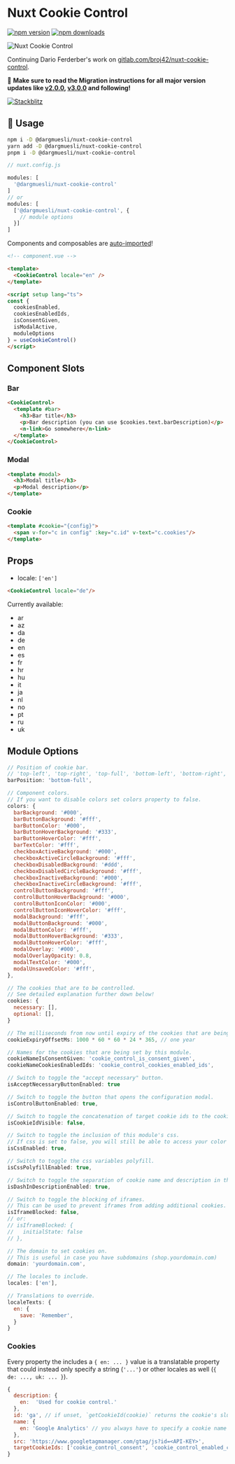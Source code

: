 # Nuxt Cookie Control
[![npm version][npm-version-src]][npm-version-href] [![npm downloads][npm-downloads-src]][npm-downloads-href]

![Nuxt Cookie Control](https://drive.google.com/a/broj42.com/uc?id=1FGQVyj2s0OT-gpTYxH_FuQhe6oU9iejW)


Continuing Dario Ferderber's work on [gitlab.com/broj42/nuxt-cookie-control](https://gitlab.com/broj42/nuxt-cookie-control).

🚩 **Make sure to read the Migration instructions for all major version updates like [v2.0.0](https://github.com/dargmuesli/nuxt-cookie-control/releases/tag/2.0.0), [v3.0.0](https://github.com/dargmuesli/nuxt-cookie-control/releases/tag/3.0.0) and following!**

[![Stackblitz](https://developer.stackblitz.com/img/open_in_stackblitz.svg)](https://stackblitz.com/github/dargmuesli/nuxt-cookie-control?file=playground%2Fapp.vue)

## 🚀 Usage
```bash
npm i -D @dargmuesli/nuxt-cookie-control
yarn add -D @dargmuesli/nuxt-cookie-control
pnpm i -D @dargmuesli/nuxt-cookie-control
```


```javascript
// nuxt.config.js

modules: [
  '@dargmuesli/nuxt-cookie-control'
]
// or
modules: [
  ['@dargmuesli/nuxt-cookie-control', {
    // module options
  }]
]
```

Components and composables are [auto-imported](https://nuxt.com/docs/guide/concepts/auto-imports)!

```html
<!-- component.vue -->

<template>
  <CookieControl locale="en" />
</template>

<script setup lang="ts">
const {
  cookiesEnabled,
  cookiesEnabledIds,
  isConsentGiven,
  isModalActive,
  moduleOptions
} = useCookieControl()
</script>
```
## Component Slots
### Bar
```html
<CookieControl>
  <template #bar>
    <h3>Bar title</h3>
    <p>Bar description (you can use $cookies.text.barDescription)</p>
    <n-link>Go somewhere</n-link>
  </template>
</CookieControl>
```
### Modal
```html
<template #modal>
  <h3>Modal title</h3>
  <p>Modal description</p>
</template>
```
### Cookie
```html
<template #cookie="{config}">
  <span v-for="c in config" :key="c.id" v-text="c.cookies"/>
</template>
```

## Props
- locale: `['en']`
```html
<CookieControl locale="de"/>
```

Currently available:
- ar
- az
- da
- de
- en
- es
- fr
- hr
- hu
- it
- ja
- nl
- no
- pt
- ru
- uk

## Module Options

```javascript
// Position of cookie bar.
// 'top-left', 'top-right', 'top-full', 'bottom-left', 'bottom-right', 'bottom-full'
barPosition: 'bottom-full',

// Component colors.
// If you want to disable colors set colors property to false.
colors: {
  barBackground: '#000',
  barButtonBackground: '#fff',
  barButtonColor: '#000',
  barButtonHoverBackground: '#333',
  barButtonHoverColor: '#fff',
  barTextColor: '#fff',
  checkboxActiveBackground: '#000',
  checkboxActiveCircleBackground: '#fff',
  checkboxDisabledBackground: '#ddd',
  checkboxDisabledCircleBackground: '#fff',
  checkboxInactiveBackground: '#000',
  checkboxInactiveCircleBackground: '#fff',
  controlButtonBackground: '#fff',
  controlButtonHoverBackground: '#000',
  controlButtonIconColor: '#000',
  controlButtonIconHoverColor: '#fff',
  modalBackground: '#fff',
  modalButtonBackground: '#000',
  modalButtonColor: '#fff',
  modalButtonHoverBackground: '#333',
  modalButtonHoverColor: '#fff',
  modalOverlay: '#000',
  modalOverlayOpacity: 0.8,
  modalTextColor: '#000',
  modalUnsavedColor: '#fff',
},

// The cookies that are to be controlled.
// See detailed explanation further down below!
cookies: {
  necessary: [],
  optional: [],
}

// The milliseconds from now until expiry of the cookies that are being set by this module.
cookieExpiryOffsetMs: 1000 * 60 * 60 * 24 * 365, // one year

// Names for the cookies that are being set by this module.
cookieNameIsConsentGiven: 'cookie_control_is_consent_given',
cookieNameCookiesEnabledIds: 'cookie_control_cookies_enabled_ids',

// Switch to toggle the "accept necessary" button.
isAcceptNecessaryButtonEnabled: true

// Switch to toggle the button that opens the configuration modal.
isControlButtonEnabled: true,

// Switch to toggle the concatenation of target cookie ids to the cookie description.
isCookieIdVisible: false,

// Switch to toggle the inclusion of this module's css.
// If css is set to false, you will still be able to access your color variables.
isCssEnabled: true,

// Switch to toggle the css variables polyfill.
isCssPolyfillEnabled: true,

// Switch to toggle the separation of cookie name and description in the configuration modal by a dash.
isDashInDescriptionEnabled: true,

// Switch to toggle the blocking of iframes.
// This can be used to prevent iframes from adding additional cookies.
isIframeBlocked: false,
// or:
// isIframeBlocked: {
//   initialState: false
// },

// The domain to set cookies on.
// This is useful in case you have subdomains (shop.yourdomain.com)
domain: 'yourdomain.com',

// The locales to include.
locales: ['en'],

// Translations to override.
localeTexts: {
  en: {
    save: 'Remember',
  }
}
```

### Cookies

Every property the includes a `{ en: ... }` value is a translatable property that could instead only specify a string (`'...'`) or other locales as well (`{ de: ..., uk: ... }`).

```javascript
{
  description: {
    en:  'Used for cookie control.'
  },
  id: 'ga', // if unset, `getCookieId(cookie)` returns the cookie's slugified name instead, which e.g. is used to fill the state's `enabledCookieIds` list
  name: {
    en: 'Google Analytics' // you always have to specify a cookie name (in English)
  },
  src: 'https://www.googletagmanager.com/gtag/js?id=<API-KEY>',
  targetCookieIds: ['cookie_control_consent', 'cookie_control_enabled_cookies']
}
```


<!-- Badges -->
[npm-version-src]: https://badgen.net/npm/v/@dargmuesli/nuxt-cookie-control/latest
[npm-version-href]: https://npmjs.com/package/@dargmuesli/nuxt-cookie-control

[npm-downloads-src]: https://badgen.net/npm/dm/@dargmuesli/nuxt-cookie-control
[npm-downloads-href]: https://npmjs.com/package/@dargmuesli/nuxt-cookie-control
